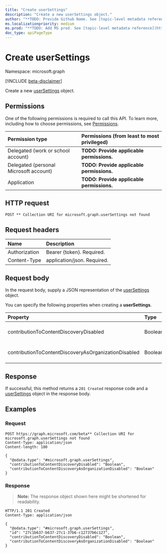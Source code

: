 ```yaml
---
title: "Create userSettings"
description: "Create a new userSettings object."
author: "**TODO: Provide Github Name. See [topic-level metadata reference](https://msgo.azurewebsites.net/add/document/guidelines/metadata.html#topic-level-metadata)**"
ms.localizationpriority: medium
ms.prod: "**TODO: Add MS prod. See [topic-level metadata reference](https://msgo.azurewebsites.net/add/document/guidelines/metadata.html#topic-level-metadata)**"
doc_type: apiPageType
---
```


# Create userSettings
Namespace: microsoft.graph

[!INCLUDE [beta-disclaimer](../../includes/beta-disclaimer.md)]

Create a new [userSettings](../resources/usersettings.md) object.

## Permissions
One of the following permissions is required to call this API. To learn more, including how to choose permissions, see [Permissions](/graph/permissions-reference).

|Permission type|Permissions (from least to most privileged)|
|:---|:---|
|Delegated (work or school account)|**TODO: Provide applicable permissions.**|
|Delegated (personal Microsoft account)|**TODO: Provide applicable permissions.**|
|Application|**TODO: Provide applicable permissions.**|

## HTTP request

<!-- {
  "blockType": "ignored"
}
-->
``` http
POST ** Collection URI for microsoft.graph.userSettings not found
```

## Request headers
|Name|Description|
|:---|:---|
|Authorization|Bearer {token}. Required.|
|Content-Type|application/json. Required.|

## Request body
In the request body, supply a JSON representation of the [userSettings](../resources/usersettings.md) object.

You can specify the following properties when creating a **userSettings**.

|Property|Type|Description|
|:---|:---|:---|
|contributionToContentDiscoveryDisabled|Boolean|**TODO: Add Description** Required.|
|contributionToContentDiscoveryAsOrganizationDisabled|Boolean|**TODO: Add Description** Required.|



## Response

If successful, this method returns a `201 Created` response code and a [userSettings](../resources/usersettings.md) object in the response body.

## Examples

### Request
<!-- {
  "blockType": "request",
  "name": "create_usersettings_from_"
}
-->
``` http
POST https://graph.microsoft.com/beta** Collection URI for microsoft.graph.userSettings not found
Content-Type: application/json
Content-length: 180

{
  "@odata.type": "#microsoft.graph.userSettings",
  "contributionToContentDiscoveryDisabled": "Boolean",
  "contributionToContentDiscoveryAsOrganizationDisabled": "Boolean"
}
```


### Response
>**Note:** The response object shown here might be shortened for readability.
<!-- {
  "blockType": "response",
  "truncated": true,
  "@odata.type": "microsoft.graph.userSettings"
}
-->
``` http
HTTP/1.1 201 Created
Content-Type: application/json

{
  "@odata.type": "#microsoft.graph.userSettings",
  "id": "27c1b637-b637-27c1-37b6-c12737b6c127",
  "contributionToContentDiscoveryDisabled": "Boolean",
  "contributionToContentDiscoveryAsOrganizationDisabled": "Boolean"
}
```

